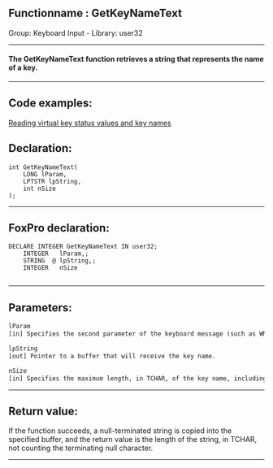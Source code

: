 <link rel="stylesheet" type="text/css" href="../../css/win32api.css">  
<link rel="stylesheet" href="https://cdnjs.cloudflare.com/ajax/libs/font-awesome/4.7.0/css/font-awesome.min.css">

## Functionname : GetKeyNameText
Group: Keyboard Input - Library: user32    
***  


#### The GetKeyNameText function retrieves a string that represents the name of a key.
***  


## Code examples:
[Reading virtual key status values and key names](../../samples/sample_305.md)  

## Declaration:
```foxpro  
int GetKeyNameText(
	LONG lParam,
	LPTSTR lpString,
	int nSize
);  
```  
***  


## FoxPro declaration:
```foxpro  
DECLARE INTEGER GetKeyNameText IN user32;
	INTEGER   lParam,;
	STRING  @ lpString,;
	INTEGER   nSize
  
```  
***  


## Parameters:
```txt  
lParam
[in] Specifies the second parameter of the keyboard message (such as WM_KEYDOWN) to be processed.

lpString
[out] Pointer to a buffer that will receive the key name.

nSize
[in] Specifies the maximum length, in TCHAR, of the key name, including the terminating null character.  
```  
***  


## Return value:
If the function succeeds, a null-terminated string is copied into the specified buffer, and the return value is the length of the string, in TCHAR, not counting the terminating null character.   
***  

